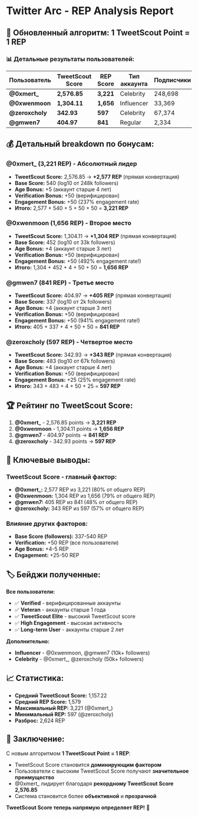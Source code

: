 # Twitter Arc - REP Analysis Report

## 🎯 Обновленный алгоритм: 1 TweetScout Point = 1 REP

### 📊 Детальные результаты пользователей:

| Пользователь | TweetScout Score | REP Score | Тип аккаунта | Подписчики | Твиты | Возраст (дни) |
|--------------|------------------|-----------|--------------|------------|-------|---------------|
| **@0xmert_** | **2,576.85** | **3,221** | Celebrity | 248,698 | 59,052 | 1774 |
| **@0xwenmoon** | **1,304.11** | **1,656** | Influencer | 33,369 | 16,432 | 1412 |
| **@zeroxcholy** | **342.93** | **597** | Celebrity | 67,374 | 1,685 | 1606 |
| **@gmwen7** | **404.97** | **841** | Regular | 2,334 | 2,197 | 1432 |

## 💰 Детальный breakdown по бонусам:

### @0xmert_ (3,221 REP) - **Абсолютный лидер**
- **TweetScout Score:** 2,576.85 → **+2,577 REP** (прямая конвертация)
- **Base Score:** 540 (log10 от 248k followers)
- **Age Bonus:** +5 (аккаунт старше 4 лет)
- **Verification Bonus:** +50 (верифицирован)
- **Engagement Bonus:** +50 (237% engagement rate)
- **Итого:** 2,577 + 540 + 5 + 50 + 50 = **3,221 REP**

### @0xwenmoon (1,656 REP) - **Второе место**
- **TweetScout Score:** 1,304.11 → **+1,304 REP** (прямая конвертация)
- **Base Score:** 452 (log10 от 33k followers)
- **Age Bonus:** +4 (аккаунт старше 3 лет)
- **Verification Bonus:** +50 (верифицирован)
- **Engagement Bonus:** +50 (492% engagement rate!)
- **Итого:** 1,304 + 452 + 4 + 50 + 50 = **1,656 REP**

### @gmwen7 (841 REP) - **Третье место**
- **TweetScout Score:** 404.97 → **+405 REP** (прямая конвертация)
- **Base Score:** 337 (log10 от 2k followers)
- **Age Bonus:** +4 (аккаунт старше 3 лет)
- **Verification Bonus:** +50 (верифицирован)
- **Engagement Bonus:** +50 (941% engagement rate!)
- **Итого:** 405 + 337 + 4 + 50 + 50 = **841 REP**

### @zeroxcholy (597 REP) - **Четвертое место**
- **TweetScout Score:** 342.93 → **+343 REP** (прямая конвертация)
- **Base Score:** 483 (log10 от 67k followers)
- **Age Bonus:** +4 (аккаунт старше 4 лет)
- **Verification Bonus:** +50 (верифицирован)
- **Engagement Bonus:** +25 (25% engagement rate)
- **Итого:** 343 + 483 + 4 + 50 + 25 = **597 REP**

## 🏆 Рейтинг по TweetScout Score:

1. **@0xmert_** - 2,576.85 points → **3,221 REP**
2. **@0xwenmoon** - 1,304.11 points → **1,656 REP**
3. **@gmwen7** - 404.97 points → **841 REP**
4. **@zeroxcholy** - 342.93 points → **597 REP**

## 🎯 Ключевые выводы:

### TweetScout Score - главный фактор:
- **@0xmert_:** 2,577 REP из 3,221 (80% от общего REP)
- **@0xwenmoon:** 1,304 REP из 1,656 (79% от общего REP)
- **@gmwen7:** 405 REP из 841 (48% от общего REP)
- **@zeroxcholy:** 343 REP из 597 (57% от общего REP)

### Влияние других факторов:
- **Base Score (followers):** 337-540 REP
- **Verification:** +50 REP (все пользователи)
- **Age Bonus:** +4-5 REP
- **Engagement:** +25-50 REP

## 🏷️ Бейджи полученные:

**Все пользователи:**
- ✅ **Verified** - верифицированные аккаунты
- ✅ **Veteran** - аккаунты старше 1 года
- ✅ **TweetScout Elite** - высокий TweetScout score
- ✅ **High Engagement** - высокая активность
- ✅ **Long-term User** - аккаунты старше 2 лет

**Дополнительно:**
- **Influencer** - @0xwenmoon, @gmwen7 (10k+ followers)
- **Celebrity** - @0xmert_, @zeroxcholy (50k+ followers)

## 📈 Статистика:

- **Средний TweetScout Score:** 1,157.22
- **Средний REP Score:** 1,579
- **Максимальный REP:** 3,221 (@0xmert_)
- **Минимальный REP:** 597 (@zeroxcholy)
- **Разброс:** 2,624 REP

## 🎯 Заключение:

С новым алгоритмом **1 TweetScout Point = 1 REP**:
- TweetScout Score становится **доминирующим фактором**
- Пользователи с высоким TweetScout Score получают **значительное преимущество**
- @0xmert_ лидирует благодаря **рекордному TweetScout Score 2,576.85**
- Система становится более **объективной** и **прозрачной**

**TweetScout Score теперь напрямую определяет REP!** 🎯 